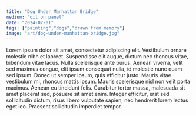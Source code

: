 ```yaml
---
title: "Dog Under Manhattan Bridge"
medium: "oil on panel"
date: "2024-02-01"
tags: ["painting","dogs","drawn from memory"]
image: "art/dog-under-manhattan-bridge.jpg"
---
```


Lorem ipsum dolor sit amet, consectetur adipiscing elit. Vestibulum ornare
molestie nibh et laoreet. Suspendisse elit augue, dictum nec rhoncus vitae,
bibendum vitae lacus. Nulla scelerisque ante purus. Aenean viverra, velit sed
maximus congue, elit ipsum consequat nulla, id molestie nunc quam sed ipsum.
Donec ut semper ipsum, quis efficitur justo. Mauris vitae vestibulum mi,
rhoncus mattis ipsum. Mauris scelerisque nisl non velit porta maximus. Aenean
eu tincidunt felis. Curabitur tortor massa, malesuada sit amet placerat sed,
posuere sit amet enim. Integer efficitur, erat sed sollicitudin dictum, risus
libero vulputate sapien, nec hendrerit lorem lectus eget leo. Praesent
sollicitudin imperdiet tempor.

